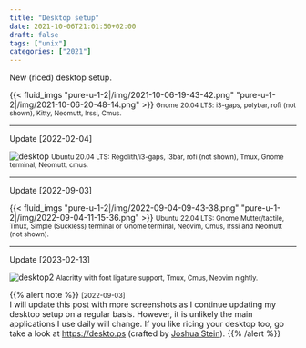 ```yaml
---
title: "Desktop setup"
date: 2021-10-06T21:01:50+02:00
draft: false
tags: ["unix"]
categories: ["2021"]
---
```


New (riced) desktop setup.

{{< fluid_imgs
  "pure-u-1-2|/img/2021-10-06-19-43-42.png"
  "pure-u-1-2|/img/2021-10-06-20-48-14.png" >}}
<small> Gnome 20.04 LTS: i3-gaps, polybar, rofi (not shown), Kitty, Neomutt, Irssi, Cmus.</small>

---

Update [2022-02-04]

![desktop](/img/2022-02-04-11-09-03.png)
<small> Ubuntu 20.04 LTS: Regolith/i3-gaps, i3bar, rofi (not shown), Tmux, Gnome terminal, Neomutt, cmus.</small>

---

Update [2022-09-03]

{{< fluid_imgs
  "pure-u-1-2|/img/2022-09-04-09-43-38.png"
  "pure-u-1-2|/img/2022-09-04-11-15-36.png" >}}
<small> Ubuntu 22.04 LTS: Gnome Mutter/tactile, Tmux, Simple (Suckless) terminal or Gnome terminal, Neovim, Cmus, Irssi and Neomutt (not shown).</small>

---

Update [2023-02-13]

![desktop2](/img/2023-02-13-10-57-55.png)
<small>Alacritty with font ligature support, Tmux, Cmus, Neovim nightly.</small>

{{% alert note %}}
<small>[2022-09-03]</small><br>
I will update this post with more screenshots as I continue updating my desktop setup on a regular basis. However, it is unlikely the main applications I use daily will change. If you like ricing your desktop too, go take a look at <https://deskto.ps> (crafted by [Joshua Stein](https://jcs.org)).
{{% /alert %}}
